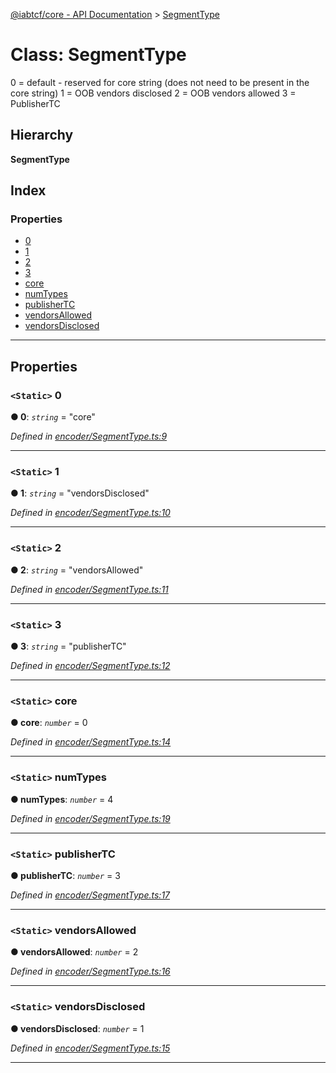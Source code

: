 [@iabtcf/core - API Documentation](../README.md) > [SegmentType](../classes/segmenttype.md)

# Class: SegmentType

0 = default - reserved for core string (does not need to be present in the core string) 1 = OOB vendors disclosed 2 = OOB vendors allowed 3 = PublisherTC

## Hierarchy

**SegmentType**

## Index

### Properties

* [0](segmenttype.md#0)
* [1](segmenttype.md#1)
* [2](segmenttype.md#2)
* [3](segmenttype.md#3)
* [core](segmenttype.md#core)
* [numTypes](segmenttype.md#numtypes)
* [publisherTC](segmenttype.md#publishertc)
* [vendorsAllowed](segmenttype.md#vendorsallowed)
* [vendorsDisclosed](segmenttype.md#vendorsdisclosed)

---

## Properties

<a id="0"></a>

### `<Static>` 0

**● 0**: *`string`* = "core"

*Defined in [encoder/SegmentType.ts:9](https://github.com/chrispaterson/iabtcf-es/blob/5097780/modules/core/src/encoder/SegmentType.ts#L9)*

___
<a id="1"></a>

### `<Static>` 1

**● 1**: *`string`* = "vendorsDisclosed"

*Defined in [encoder/SegmentType.ts:10](https://github.com/chrispaterson/iabtcf-es/blob/5097780/modules/core/src/encoder/SegmentType.ts#L10)*

___
<a id="2"></a>

### `<Static>` 2

**● 2**: *`string`* = "vendorsAllowed"

*Defined in [encoder/SegmentType.ts:11](https://github.com/chrispaterson/iabtcf-es/blob/5097780/modules/core/src/encoder/SegmentType.ts#L11)*

___
<a id="3"></a>

### `<Static>` 3

**● 3**: *`string`* = "publisherTC"

*Defined in [encoder/SegmentType.ts:12](https://github.com/chrispaterson/iabtcf-es/blob/5097780/modules/core/src/encoder/SegmentType.ts#L12)*

___
<a id="core"></a>

### `<Static>` core

**● core**: *`number`* = 0

*Defined in [encoder/SegmentType.ts:14](https://github.com/chrispaterson/iabtcf-es/blob/5097780/modules/core/src/encoder/SegmentType.ts#L14)*

___
<a id="numtypes"></a>

### `<Static>` numTypes

**● numTypes**: *`number`* = 4

*Defined in [encoder/SegmentType.ts:19](https://github.com/chrispaterson/iabtcf-es/blob/5097780/modules/core/src/encoder/SegmentType.ts#L19)*

___
<a id="publishertc"></a>

### `<Static>` publisherTC

**● publisherTC**: *`number`* = 3

*Defined in [encoder/SegmentType.ts:17](https://github.com/chrispaterson/iabtcf-es/blob/5097780/modules/core/src/encoder/SegmentType.ts#L17)*

___
<a id="vendorsallowed"></a>

### `<Static>` vendorsAllowed

**● vendorsAllowed**: *`number`* = 2

*Defined in [encoder/SegmentType.ts:16](https://github.com/chrispaterson/iabtcf-es/blob/5097780/modules/core/src/encoder/SegmentType.ts#L16)*

___
<a id="vendorsdisclosed"></a>

### `<Static>` vendorsDisclosed

**● vendorsDisclosed**: *`number`* = 1

*Defined in [encoder/SegmentType.ts:15](https://github.com/chrispaterson/iabtcf-es/blob/5097780/modules/core/src/encoder/SegmentType.ts#L15)*

___

